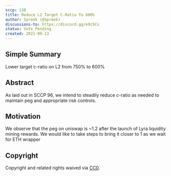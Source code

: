 ```yaml
---
sccp: 138
title: Reduce L2 Target C-Ratio To 600% 
author: Spreek (@Spreek)
discussions-to: https://discord.gg/e9c5Cs
status: Vote_Pending
created: 2021-09-13
---
```


## Simple Summary
<!--"If you can't explain it simply, you don't understand it well enough." Provide a simplified and layman-accessible explanation of the SCCP.-->

Lower target c-ratio on L2 from 750% to 600%

## Abstract
<!--A short (~200 word) description of the variable change proposed.-->

As laid out in SCCP 96, we intend to steadily reduce c-ratio as needed to maintain peg and appropriate risk controls.

## Motivation
<!--The motivation is critical for SCCPs that want to update variables within Synthetix. It should clearly explain why the existing variable is not incentive aligned. SCCP submissions without sufficient motivation may be rejected outright.-->

We observe that the peg on uniswap is ~1.2 after the launch of Lyra liquidity mining rewards. We would like to take steps to bring it closer to 1 as we wait for ETH wrapper 

## Copyright
Copyright and related rights waived via [CC0](https://creativecommons.org/publicdomain/zero/1.0/).
